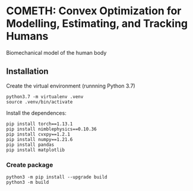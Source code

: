 # COMETH: Convex Optimization for Modelling, Estimating, and Tracking Humans
Biomechanical model of the human body

## Installation
Create the virtual environment (runnning Python 3.7)
```
python3.7 -m virtualenv .venv
source .venv/bin/activate
```

Install the dependences:
```
pip install torch==1.13.1
pip install nimblephysics==0.10.36
pip install cvxpy==1.2.1
pip install numpy==1.21.6
pip install pandas
pip install matplotlib
```


### Create package

```
python3 -m pip install --upgrade build
python3 -m build
```
